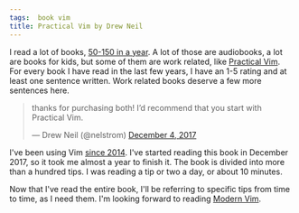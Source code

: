 ```yaml
---
tags:  book vim
title: Practical Vim by Drew Neil
---
```

I read a lot of books, [50-150 in a year](https://www.goodreads.com/zeljko_filipin). A lot of those are audiobooks, a lot are books for kids, but some of them are work related, like [Practical Vim](https://pragprog.com/book/dnvim2/practical-vim-second-edition). For every book I have read in the last few years, I have an 1-5 rating and at least one sentence written. Work related books deserve a few more sentences here.

<blockquote class="twitter-tweet" data-lang="en"><p lang="en" dir="ltr">thanks for purchasing both! I’d recommend that you start with Practical Vim.</p>&mdash; Drew Neil (@nelstrom) <a href="https://twitter.com/nelstrom/status/937746213860007937?ref_src=twsrc%5Etfw">December 4, 2017</a></blockquote>
<script async src="https://platform.twitter.com/widgets.js" charset="utf-8"></script>

I've been using Vim [since 2014](https://github.com/zeljkofilipin/dotfiles/commit/a21f4bb5834695dafba64e7c59a05694eaf52fdc). I've started reading this book in December 2017, so it took me almost a year to finish it. The book is divided into more than a hundred tips. I was reading a tip or two a day, or about 10 minutes.

Now that I've read the entire book, I'll be referring to specific tips from time to time, as I need them. I'm looking forward to reading [Modern Vim](https://pragprog.com/book/modvim/modern-vim).
